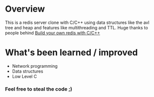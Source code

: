 # Overview
This is a redis server clone with C/C++ using data structures like the avl tree and heap  and features like multithreading and TTL.
Huge thanks to people behind [Build your own redis with C/C++](https://build-your-own.org/redis/)

# What's been learned / improved
* Network programming
* Data structures
* Low Level C

### Feel free to steal the code ;)
